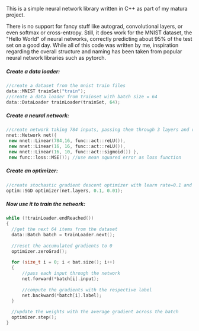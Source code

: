 This is a simple neural network library written in C++ as part of my matura project.

There is no support for fancy stuff like autograd, convolutional layers, or even softmax or cross-entropy. Still, it does work for the MNIST dataset, the "Hello World" of neural networks, correctly predicting about 95% of the test set on a good day.
While all of this code was written by me, inspiration regarding the overall structure and naming has been taken from popular neural network libraries such as pytorch.

##### Create a data loader:
```cpp
//create a dataset from the mnist train files
data::MNIST trainSet("train");
//create a data loader from trainset with batch size = 64
data::DataLoader trainLoader(trainSet, 64);
```

##### Create a neural network:
```cpp
//create network taking 784 inputs, passing them through 3 layers and returning 10 outputs
nnet::Network net({ 
 new nnet::Linear(784,16, func::act::reLU()),
 new nnet::Linear(16, 16, func::act::reLU()),
 new nnet::Linear(16, 10, func::act::sigmoid()) },
 new func::loss::MSE()); //use mean squared error as loss function
```

##### Create an optimizer:
```cpp
//create stochastic gradient descent optimizer with learn rate=0.1 and learn rate decay speed=0.01
optim::SGD optimizer(net.layers, 0.1, 0.01);
```

##### Now use it to train the network:
```cpp
while (!trainLoader.endReached()) 
{
  //get the next 64 items from the dataset
  data::Batch batch = trainLoader.next();
  
  //reset the accumulated gradients to 0
  optimizer.zeroGrad();
  
  for (size_t i = 0; i < bat.size(); i++) 
  {
      //pass each input through the network
      net.forward(*batch[i].input);
      
      //compute the gradients with the respective label
      net.backward(*batch[i].label);
  }
  
  //update the weights with the average gradient across the batch
  optimizer.step();
}
```
